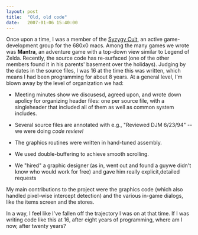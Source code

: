 ```yaml
---
layout: post
title:  "Old, old code"
date:   2007-01-06 15:40:00
---
```



Once upon a time, I was a member of the [Syzygy
Cult](http://www.syzygycult.com/), an active game-development group for the
680x0 macs.  Among the many games we wrote was **Mantra**, an adventure game
with a top-down view similar to Legend of Zelda.  Recently, the source code has
re-surfaced (one of the other members found it in his parents' basement over
the holidays). Judging by the dates in the source files, I was 16 at the time
this was written, which means I had been programming for about 8 years.  At a
general level, I'm blown away by the level of organization we had:

*   Meeting minutes show we discusesd, agreed upon, and wrote down apolicy for organizing header files: one per source file, with a singleheader that included all of them as well as common system includes.

*   Several source files are annotated with e.g., "Reviewed DJM 6/23/94" -- we were doing _code review!_
*   The graphics routines were written in hand-tuned assembly.

*   We used double-buffering to achieve smooth scrolling.

*   We "hired" a graphic designer (as in, went out and found a guywe didn't know who would work for free) and gave him really explicit,detailed requests

My main contributions to the project were the graphics code (which also handled
pixel-wise intercept detection) and the various in-game dialogs, like the items
screen and the stores.

In a way, I feel like I've fallen off the trajectory I was on at that time.  If
I was writing code like this at 16, after eight years of programming, where am
I now, after twenty years?

